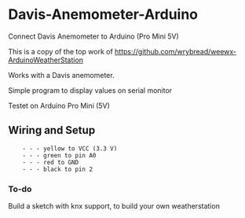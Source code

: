 # Davis-Anemometer-Arduino
Connect Davis Anemometer to Arduino (Pro Mini 5V)

This is a copy of the top work of https://github.com/wrybread/weewx-ArduinoWeatherStation

Works with a Davis anemometer.

Simple program to display values on serial monitor

Testet on Arduino Pro Mini (5V)

## Wiring and Setup
        - - - yellow to VCC (3.3 V)
        - - - green to pin A0
        - - - red to GND
        - - - black to pin 2

### To-do 
Build a sketch with knx support, to build your own weatherstation
